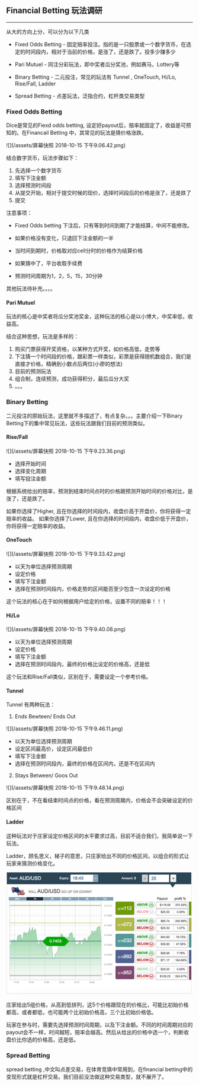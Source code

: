 ## Financial Betting 玩法调研
-----------

从大的方向上分，可以分为以下几类

* Fixed Odds Betting - 固定赔率投注。指的是一只股票或一个数字货币，在选定的时间段内，相对于当前的价格，是涨了，还是跌了。投多少赚多少

 
  
* Pari Mutuel - 同注分彩玩法，即中奖者瓜分奖池，例如赛马，Lottery等

 
  
* Binary Betting - 二元投注，常见的玩法有 Tunnel , OneTouch, Hi/Lo, Rise/Fall,  Ladder


* Spread Betting - 点差玩法，泛指合约，杠杆类交易类型    
    
### Fixed Odds Betting

Dice是常见的Fiexd odds betting, 设定好payout后，赔率就固定了，收益是可预知的。在Financail Betting 中，其常见的玩法是猜价格涨跌。


![](/assets/屏幕快照 2018-10-15 下午9.06.42.png)

结合数字货币，玩法步骤如下：

1. 先选择一个数字货币
2. 填写下注金额
3. 选择预测时间段
4. 从提交开始，相对于提交时候的现价，选择时间段后的价格是涨了，还是跌了
5. 提交


注意事项：

* Fixed Odds betting 下注后，只有等到时间到期了才能结算，中间不能修改。
 
* 如果价格没有变化，只退回下注金额的一半
 
* 当时间到期时，价格取对应cell分时的价格作为结算价格
 
* 如果猜中了，平台收取手续费
 
* 预测时间周期为1，2，5，15，30分钟



其他玩法待补充。。。。


#### Pari Mutuel

玩法的核心是中奖者将瓜分奖池奖金，这种玩法的核心是以小博大，中奖率低，收益高。

结合这种思想，玩法是多样的：

1. 购买门票获得开奖资格，以某种方式开奖，如价格高低，走势等
2. 下注猜一个时间段的价格，跟彩票一样类似，彩票是获得随机数组合，我们是直接才价格，精确到小数点后两位(小廖的想法)
3. 目前的预测玩法
4. 组合制，连续预测，成功获得积分，最后瓜分大奖
5. 。。。



###  Binary Betting
二元投注的原始玩法，这里就不多描述了，有点复杂。。。主要介绍一下Binary Betting下的集中常见玩法，这些玩法跟我们目前的预测类似。

#### Rise/Fall

![](/assets/屏幕快照 2018-10-15 下午9.23.36.png)

* 选择开始时间
* 选择变化周期
* 填写投注金额

根据系统给出的赔率，预测到结束时间点时的价格跟预测开始时间的价格对比，是涨了，还是跌了。

如果你选择了Higher, 且在你选择的时间段内，收盘价高于开盘价，你将获得一定赔率的收益。
如果你选择了Lower, 且在你选择的时间段内，收盘价低于开盘价，你将获得一定赔率的收益。


#### OneTouch

![](/assets/屏幕快照 2018-10-15 下午9.33.42.png)


* 以天为单位选择预测周期
* 设定价格
* 填写下注金额
* 选择在预测时间段内，价格走势的区间能否至少包含一次设定的价格


这个玩法的核心在于如何根据用户给定的价格，设置不同的赔率！！！

#### Hi/Lo

![](/assets/屏幕快照 2018-10-15 下午9.40.08.png)

* 以天为单位选择预测周期
* 设定价格
* 填写下注金额
* 选择在预测时间段内，最终的价格比设定的价格高，还是低

这个玩法和Rise/Fall类似，区别在于，需要设定一个参考价格。


#### Tunnel

Tunnel 有两种玩法：

1. Ends Bewteen/ Ends Out

![](/assets/屏幕快照 2018-10-15 下午9.46.11.png)

* 以天为单位选择预测周期
* 设定区间最高价，设定区间最低价
* 填写下注金额
* 选择在预测时间段内，最终的价格在区间内，还是不在区间内


2. Stays Between/ Goos Out

![](/assets/屏幕快照 2018-10-15 下午9.48.14.png)


区别在于，不在看结束时间点的价格，看在预测周期内，价格会不会突破设定的价格区间


#### Ladder

这种玩法对于庄家设定价格区间的水平要求过高，目前不适合我们，我简单说一下玩法。

Ladder，顾名思义，梯子的意思，只庄家给出不同的价格区间，以组合的形式让玩家来猜测价格变化。

![](/assets/binary-options-ladder-example-large.png)

庄家给出5组价格，从高到低排列，这5个价格跟现在的价格比，可能比初始价格都高，或者都低，也可能两个比初始价格高，三个比初始价格低。

玩家在参与时，需要先选择预测时间周期，以及下注金额。不同的时间周期对应的payout会不一样，时间越短，赔率会越高。然后从给出的价格中选一个，判断收盘价比你选的价格高，还是低。


### Spread Betting

spread betting ,中文叫点差交易，在体育竞猜中常用到，在financial betting中的变现形式就是杠杆交易。我们目前没法做这种交易类型，就不展开了。